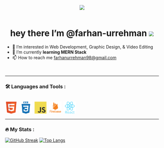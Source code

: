 <div id="header" align="center">
  <img src="https://media.giphy.com/media/M9gbBd9nbDrOTu1Mqx/giphy.gif" width="100"/>
</div>

<div align="center">
  <img src="https://komarev.com/ghpvc/?username=farhan-urrehman&style=flat-square&color=blue" alt=""/>

  <h1>
    hey there I’m @farhan-urrehman
    <img src="https://media.giphy.com/media/hvRJCLFzcasrR4ia7z/giphy.gif" width="30px"/>
  </h1>
</div>





- 👀 I’m interested in Web Development, Graphic Design, & Video Editing
- 🌱 I’m currently <b>learning MERN Stack</b>
- 📫 How to reach me farhanurrehman98@gmail.com
<!---- 💞️ I’m looking to collaborate on ... --->
<br>

---

### 🛠 Languages and Tools :

<br>
<div>
  <img src="https://github.com/devicons/devicon/blob/master/icons/html5/html5-original.svg" title="HTML5" alt="HTML" width="40" height="40"/>&nbsp;
  <img src="https://github.com/devicons/devicon/blob/master/icons/css3/css3-plain-wordmark.svg"  title="CSS3" alt="CSS" width="40" height="40"/>&nbsp;
  <img src="https://github.com/devicons/devicon/blob/master/icons/javascript/javascript-original.svg" title="JavaScript" alt="JavaScript" width="40" height="40"/>&nbsp;
  <img src="https://github.com/devicons/devicon/blob/master/icons/firebase/firebase-plain-wordmark.svg" title="Firebase" alt="Firebase" width="40" height="40"/>&nbsp;
  <img src="https://github.com/devicons/devicon/blob/master/icons/react/react-original-wordmark.svg" title="React" alt="React" width="40" height="40"/>&nbsp;
</div>

---

### 🔥 My Stats :

[![GitHub Streak](https://github-readme-streak-stats.herokuapp.com?user=farhan-urrehman&theme=dark&card_width=1000)](https://git.io/streak-stats)
[![Top Langs](https://github-readme-stats.vercel.app/api/top-langs/?username=farhan-urrehman&layout=compact&theme=vision-friendly-dark&card_width=1000)](https://github.com/anuraghazra/github-readme-stats)





